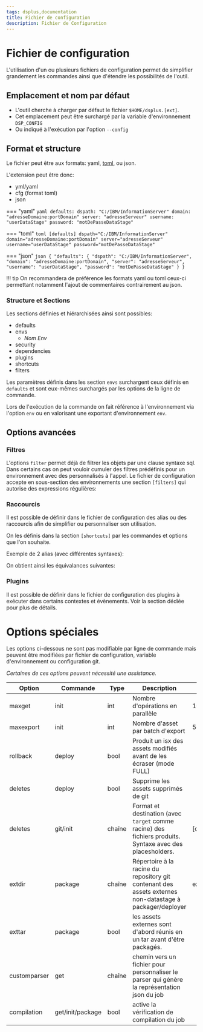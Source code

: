 ```yaml
---
tags: dsplus,documentation
title: Fichier de configuration
description: Fichier de Configuration
---
```


# Fichier de configuration

L'utilisation d'un ou plusieurs fichiers de configuration permet de simplifier grandement les commandes ainsi que d'étendre les possibilités de l'outil.

## Emplacement et nom par défaut

* L'outil cherche à charger par défaut le fichier ```$HOME/dsplus.[ext]```.
* Cet emplacement peut être surchargé par la variable d'environnement ```DSP_CONFIG```
* Ou indiqué à l'exécution par l'option ```--config```


## Format et structure

Le fichier peut être aux formats: yaml, [toml](https://github.com/toml-lang/toml), ou json.

L'extension peut être donc:

* yml/yaml
* cfg (format toml)
* json

=== "yaml"
    ``` yaml
    defaults:
    dspath: "C:/IBM/InformationServer"
    domain: "adresseDomaine:portDomain"
    server: "adresseServeur"
    username: "userDataStage"
    password: "motDePasseDataStage"
    ```

=== "toml"
    ``` toml
    [defaults]
    dspath="C:/IBM/InformationServer"
    domain="adresseDomaine:portDomain"
    server="adresseServeur"
    username="userDataStage"
    password="motDePasseDataStage"
    ``` 

=== "json"
    ```json
    {
    "defaults": {
        "dspath": "C:/IBM/InformationServer",
        "domain": "adresseDomaine:portDomain",
        "server": "adresseServeur",
        "username": "userDataStage",
        "password": "motDePasseDataStage"
        }
    }
    ```

!!! tip
    On recommandera de préférence les formats yaml ou toml ceux-ci permettant notamment l'ajout de commentaires contrairement au json.

### Structure et Sections

Les sections définies et hiérarchisées ainsi sont possibles:

* defaults
* envs
    * *Nom Env*
* security
* dependencies
* plugins
* shortcuts
* filters

Les paramètres définis dans les section ```envs``` surchargent ceux définis en ```defaults``` et sont eux-mêmes surchargés par les options de la ligne de commande.

Lors de l'exécution de la commande on fait référence à l'environnement via l'option ```env``` ou en valorisant une exportant d'environnement ```env```.



## Options avancées

### Filtres

L'options ```filter``` permet déjà de filtrer les objets par une clause syntaxe sql. 
Dans certains cas on peut vouloir cumuler des filtres prédéfinis pour un environnement avec des personnalisés à l'appel.
Le fichier de configuration accepte en sous-section des environnements une section ```[filters]``` qui autorise des expressions régulières:




### Raccourcis

Il est possible de définir dans le fichier de configuration des alias ou des raccourcis afin de simplifier ou personnaliser son utilisation.

On les définis dans la section ```[shortcuts]``` par les commandes et options que l'on souhaite.

Exemple de 2 alias (avec différentes syntaxes):


On obtient ainsi les équivalances suivantes:



### Plugins

Il est possible de définir dans le fichier de configuration des plugins à exécuter dans certains contextes et évènements.
Voir la section dédiée pour plus de détails.



# Options spéciales

Les options ci-dessous ne sont pas modifiable par ligne de commande mais peuvent être modifiées par fichier de configuration, variable d'environnement ou configuration git.

*Certaines de ces options peuvent nécessité une assistance.*


Option | Commande | Type |  Description | Défaut
---|---|---|---|---
maxget | init | int |  Nombre d'opérations en parallèle | 10
maxexport | init | int | Nombre d'asset par batch d'export | 50
rollback | deploy | bool |  Produit un isx des assets modifiés avant de les écraser (mode FULL)
deletes | deploy | bool | Supprime les assets supprimés de git
deletes | git/init | chaîne | Format et destination (avec <code>target</code> comme racine) des fichiers produits. Syntaxe avec des placesholders. | [category]/[name]/[name]
extdir | package | chaîne | Répertoire à la racine du repository git contenant des assets externes non-datastage à packager/deployer | external
exttar | package | bool | les assets externes sont d'abord réunis en un tar avant d'être packagés.
customparser | get | chaîne | chemin vers un fichier pour personnaliser le parser qui génère la représentation json du job
compilation | get/init/package | bool | active la vérification de compilation du job

